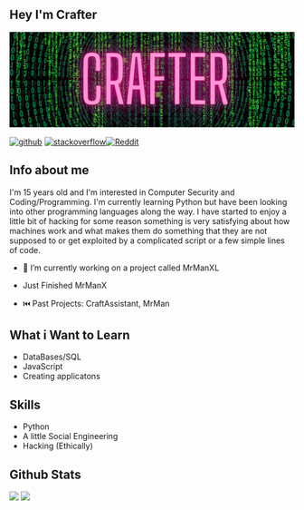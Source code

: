 Hey I'm Crafter
-

![](https://github.com/crafter544/Images/blob/main/Crafter544%20Banner.png?raw=true)

[<img src='https://cdn.jsdelivr.net/npm/simple-icons@3.0.1/icons/github.svg' alt='github' height='60'>](https://github.com/crafter544)
[<img src='https://cdn.jsdelivr.net/npm/simple-icons@3.0.1/icons/stackoverflow.svg' alt='stackoverflow' height='60'>](https://stackoverflow.com/users/17659383)[<img src='https://cdn.jsdelivr.net/npm/simple-icons@3.0.1/icons/reddit.svg' alt='Reddit' height='60'>](https://www.reddit.com/user/Crafter91)
  


Info about me
-
I'm 15 years old and I'm interested in Computer Security and Coding/Programming. 
I'm currently learning Python but have been looking into other programming languages along the way. 
I have started to enjoy a little bit of hacking for some reason something is very satisfying about how machines work and what makes them do something that they are
not supposed to or get exploited by a complicated script or a few simple lines of code.


- 🔋 I’m currently working on a project called MrManXL

- Just Finished MrManX

- ⏮️ Past Projects: CraftAssistant, MrMan



What i Want to Learn
-
- DataBases/SQL
- JavaScript
- Creating applicatons 

Skills
-
- Python
- A little Social Engineering
- Hacking (Ethically)

Github Stats
-
![](https://github-readme-stats.vercel.app/api?username=crafter544&show_icons=true)
![](https://activity-graph.herokuapp.com/graph?username=crafter544)  
